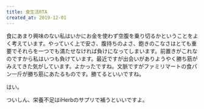 ```yaml
---
title: 食生活RTA
created_at: 2019-12-01
---
```


食にあまり興味のない私はいかにお金を使わず空腹を乗り切るかということをよく考えています。やっていく上で安さ、腹持ちのよさ、飽きのこなさはとても重要でそれらを一つでも満たせなければ負けになってしまいます。前置きがこれなのですから私はいつも負けています。最近ですが出会いがありようやく勝ち筋がみえてきた気がしています。よかったですね。文脈ですがファミリマートの食パン一斤が勝ち筋にあたるものです。勝てるといいですね。

はい。

ついしん、栄養不足はiHerbのサプリで補うといいですよ。

